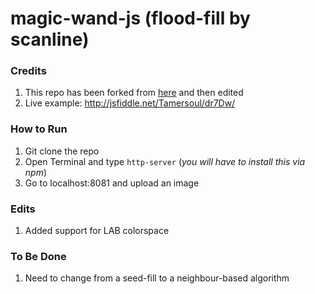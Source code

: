 magic-wand-js (flood-fill by scanline)
=============

### Credits
1. This repo has been forked from [here](https://github.com/Tamersoul/magic-wand-js) and then edited
2. Live example: http://jsfiddle.net/Tamersoul/dr7Dw/

### How to Run
1. Git clone the repo
2. Open Terminal and type `http-server` (*you will have to install this via npm*)
3. Go to localhost:8081 and upload an image

### Edits
1. Added support for LAB colorspace

### To Be Done
1. Need to change from a seed-fill to a neighbour-based algorithm